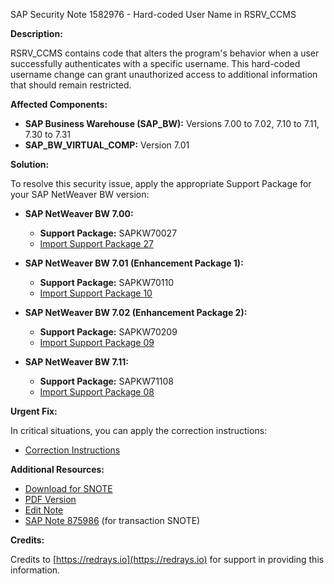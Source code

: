SAP Security Note 1582976 - Hard-coded User Name in RSRV_CCMS

**Description:**

RSRV_CCMS contains code that alters the program's behavior when a user successfully authenticates with a specific username. This hard-coded username change can grant unauthorized access to additional information that should remain restricted.

**Affected Components:**

- **SAP Business Warehouse (SAP_BW):** Versions 7.00 to 7.02, 7.10 to 7.11, 7.30 to 7.31
- **SAP_BW_VIRTUAL_COMP:** Version 7.01

**Solution:**

To resolve this security issue, apply the appropriate Support Package for your SAP NetWeaver BW version:

- **SAP NetWeaver BW 7.00:**
  - **Support Package:** SAPKW70027
  - [Import Support Package 27](https://me.sap.com/supportpackage/SAPKW70027)

- **SAP NetWeaver BW 7.01 (Enhancement Package 1):**
  - **Support Package:** SAPKW70110
  - [Import Support Package 10](https://me.sap.com/supportpackage/SAPKW70110)

- **SAP NetWeaver BW 7.02 (Enhancement Package 2):**
  - **Support Package:** SAPKW70209
  - [Import Support Package 09](https://me.sap.com/supportpackage/SAPKW70209)

- **SAP NetWeaver BW 7.11:**
  - **Support Package:** SAPKW71108
  - [Import Support Package 08](https://me.sap.com/supportpackage/SAPKW71108)

**Urgent Fix:**

In critical situations, you can apply the correction instructions:

- [Correction Instructions](https://me.sap.com/corrins/0001582976/30)

**Additional Resources:**

- [Download for SNOTE](https://notesdownloads.sap.com/note/0040000009393142017)
- [PDF Version](https://userapps.support.sap.com/sap/support/sfm/notes/print/0001582976?language=en-US&token=39BCA22D6A2642BBAAC60FBBF73882E2)
- [Edit Note](https://me.sap.com/sap/support/notes/edit/0001582976)
- [SAP Note 875986](https://me.sap.com/notes/000875986) (for transaction SNOTE)

**Credits:**

Credits to [https://redrays.io](https://redrays.io) for support in providing this information.